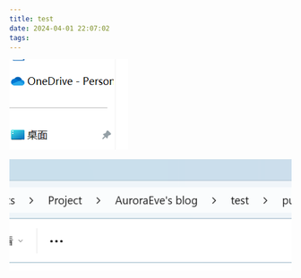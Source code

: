 ```yaml
---
title: test
date: 2024-04-01 22:07:02
tags:
---
```


![1111](../images/1111.png)

![2222](test/2222.png)
